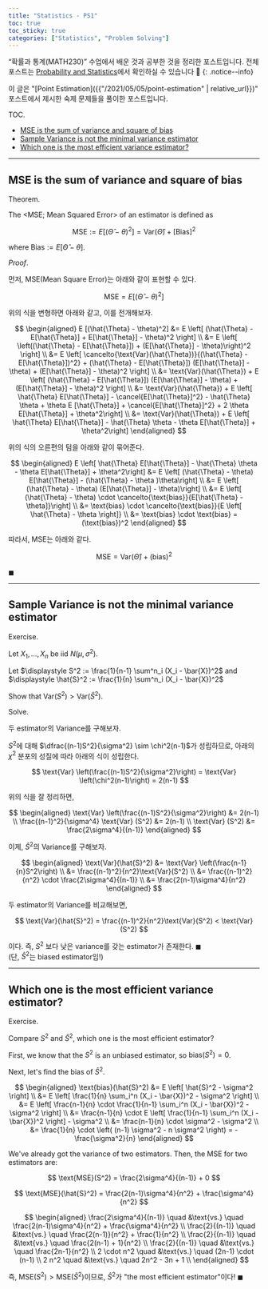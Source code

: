 ```yaml
---
title: "Statistics - PS1"
toc: true
toc_sticky: true
categories: ["Statistics", "Problem Solving"]
---
```


“확률과 통계(MATH230)” 수업에서 배운 것과 공부한 것을 정리한 포스트입니다. 전체 포스트는 [Probability and Statistics](https://bluehorn07.github.io/categories/probability-and-statistics)에서 확인하실 수 있습니다 🎲
{: .notice--info}

이 글은 "[Point Estimation]({{"/2021/05/05/point-estimation" | relative_url}})" 포스트에서 제시한 숙제 문제들을 풀이한 포스트입니다.

<span class="statement-title">TOC.</span><br>

- [MSE is the sum of variance and square of bias](#mse-is-the-sum-of-variance-and-square-of-bias)
- [Sample Variance is not the minimal variance estimator](#sample-variance-is-not-the-minimal-variance-estimator)
- [Which one is the most efficient variance estimator?](#which-one-is-the-most-efficient-variance-estimator)

<hr/>

## MSE is the sum of variance and square of bias

<div class="notice" markdown="1">

<span class="statement-title">Theorem.</span><br>

The \<MSE; Mean Squared Error\> of an estimator is defined as

$$
\text{MSE} := E \left[ \left( \hat{\Theta} - \theta \right)^2 \right] = \text{Var}(\hat{\Theta}) + \left[ \text{Bias} \right]^2
$$

where $\text{Bias} := E [ \hat{\Theta} - \theta ]$.

</div>

<div class="proof" markdown="1">

<span class="statement-title">*Proof*.</span><br>

먼저, MSE(Mean Square Error)는 아래와 같이 표현할 수 있다.

$$
\text{MSE} = E [(\hat{\Theta} - \theta)^2]
$$

위의 식을 변형하면 아래와 같고, 이를 전개해보자.

$$
\begin{aligned}
E [(\hat{\Theta} - \theta)^2]
&= E \left[ (\hat{\Theta} - E[\hat{\Theta}] + E[\hat{\Theta}] - \theta)^2 \right] \\
&= E \left[ \left((\hat{\Theta} - E[\hat{\Theta}]) + (E[\hat{\Theta}] - \theta)\right)^2 \right] \\
&= E \left[ \cancelto{\text{Var}(\hat{\Theta})}{(\hat{\Theta} - E[\hat{\Theta}])^2} + (\hat{\Theta} - E[\hat{\Theta}]) (E[\hat{\Theta}] - \theta) + (E[\hat{\Theta}] - \theta)^2 \right] \\
&= \text{Var}(\hat{\Theta}) + E \left[ (\hat{\Theta} - E[\hat{\Theta}]) (E[\hat{\Theta}] - \theta) + (E[\hat{\Theta}] - \theta)^2 \right] \\
&= \text{Var}(\hat{\Theta}) + E \left[ \hat{\Theta} E[\hat{\Theta}] - \cancel{E[\hat{\Theta}]^2} - \hat{\Theta} \theta + \theta E [\hat{\Theta}] + \cancel{E[\hat{\Theta}]^2} + 2 \theta E[\hat{\Theta}] + \theta^2\right] \\
&= \text{Var}(\hat{\Theta}) + E \left[ \hat{\Theta} E[\hat{\Theta}] - \hat{\Theta} \theta - \theta E[\hat{\Theta}] + \theta^2\right]
\end{aligned}
$$

위의 식의 오른편의 텀을 아래와 같이 묶어준다.

$$
\begin{aligned}
E \left[ \hat{\Theta} E[\hat{\Theta}] - \hat{\Theta} \theta - \theta E[\hat{\Theta}] + \theta^2\right]
&= E \left[ (\hat{\Theta} - \theta) E[\hat{\Theta}] - (\hat{\Theta} - \theta )\theta\right] \\
&= E \left[ (\hat{\Theta} - \theta) (E[\hat{\Theta}] - \theta)\right] \\
&= E \left[ (\hat{\Theta} - \theta) \cdot \cancelto{\text{bias}}{E[\hat{\Theta} - \theta]}\right] \\
&= \text{bias} \cdot \cancelto{\text{bias}}{E \left[ \hat{\Theta} - \theta \right]} \\
&= \text{bias} \cdot \text{bias} = (\text{bias})^2
\end{aligned}
$$

따라서, MSE는 아래와 같다.

$$
\text{MSE} = \text{Var}(\hat{\Theta}) + (\text{bias})^2
$$

$\blacksquare$

</div>

<hr/>


## Sample Variance is not the minimal variance estimator

<div class="notice" markdown="1">

<span class="statement-title">Exercise.</span><br>

Let $X_1, \dots, X_n$ be iid $N(\mu, \sigma^2)$.

Let $\displaystyle S^2 := \frac{1}{n-1} \sum^n_i (X_i - \bar{X})^2$ and $\displaystyle \hat{S}^2 := \frac{1}{n} \sum^n_i (X_i - \bar{X})^2$

Show that $\text{Var}(S^2) > \text{Var}(\hat{S}^2)$.

</div>

<div class="proof" markdown="1">

<span class="statement-title">Solve.</span><br>

두 estimator의 Variance를 구해보자.

$S^2$에 대해 $\dfrac{(n-1)S^2}{\sigma^2} \sim \chi^2(n-1)$가 성립하므로, 아래의 $\chi^2$ 분포의 성질에 따라 아래의 식이 성립한다.

$$
\text{Var} \left(\frac{(n-1)S^2}{\sigma^2}\right) = \text{Var} \left(\chi^2(n-1)\right) = 2(n-1)
$$

위의 식을 잘 정리하면,

$$
\begin{aligned}
\text{Var} \left(\frac{(n-1)S^2}{\sigma^2}\right)
&= 2(n-1) \\
\frac{(n-1)^2}{\sigma^4} \text{Var} (S^2)
&= 2(n-1) \\
\text{Var} (S^2)
&= \frac{2\sigma^4}{(n-1)}
\end{aligned}
$$

이제, $\hat{S}^2$의 Variance를 구해보자.

$$
\begin{aligned}
\text{Var}(\hat{S}^2)
&= \text{Var} \left(\frac{n-1}{n}S^2\right) \\
&= \frac{(n-1)^2}{n^2}\text{Var}(S^2) \\
&= \frac{(n-1)^2}{n^2} \cdot \frac{2\sigma^4}{(n-1)} \\
&= \frac{2(n-1)\sigma^4}{n^2}
\end{aligned}
$$

두 estimator의 Variance를 비교해보면,

$$
\text{Var}(\hat{S}^2) = \frac{(n-1)^2}{n^2}\text{Var}(S^2) < \text{Var}(S^2)
$$

이다. 즉, $S^2$ 보다 낮은 variance를 갖는 estimator가 존재한다. $\blacksquare$ <br/>
(단, $\hat{S}^2$는 biased estimator임!)

</div>

<hr/>


## Which one is the most efficient variance estimator?

<div class="notice" markdown="1">

<span class="statement-title">Exercise.</span><br>

Compare $S^2$ and $\hat{S}^2$, which one is the most efficient estimator?

</div>

<div class="proof" markdown="1">

First, we know that the $S^2$ is an unbiased estimator, so $\text{bias}(S^2) = 0$.

Next, let's find the bias of $\hat{S}^2$.

$$
\begin{aligned}
\text{bias}(\hat{S}^2)
&= E \left[ \hat{S}^2 - \sigma^2 \right] \\
&= E \left[ \frac{1}{n} \sum_i^n (X_i - \bar{X})^2 - \sigma^2 \right] \\
&= E \left[ \frac{n-1}{n} \cdot \frac{1}{n-1} \sum_i^n (X_i - \bar{X})^2 - \sigma^2 \right] \\
&= \frac{n-1}{n} \cdot E \left[ \frac{1}{n-1} \sum_i^n (X_i - \bar{X})^2 \right] - \sigma^2 \\
&= \frac{n-1}{n} \cdot \sigma^2 - \sigma^2 \\
&= \frac{1}{n} \cdot \left( (n-1) \sigma^2 - n \sigma^2 \right) = - \frac{\sigma^2}{n}
\end{aligned}
$$

We've already got the variance of two estimators. Then, the MSE for two estimators are:

$$
\text{MSE}(S^2) = \frac{2\sigma^4}{(n-1)} + 0
$$

$$
\text{MSE}(\hat{S}^2) = \frac{2(n-1)\sigma^4}{n^2} + \frac{\sigma^4}{n^2}
$$

$$
\begin{aligned}
\frac{2\sigma^4}{(n-1)} \quad &\text{vs.} \quad \frac{2(n-1)\sigma^4}{n^2} + \frac{\sigma^4}{n^2} \\
\frac{2}{(n-1)} \quad &\text{vs.} \quad \frac{2(n-1)}{n^2} + \frac{1}{n^2} \\
\frac{2}{(n-1)} \quad &\text{vs.} \quad \frac{2(n-1) + 1}{n^2} \\
\frac{2}{(n-1)} \quad &\text{vs.} \quad \frac{2n-1}{n^2} \\
2 \cdot n^2 \quad &\text{vs.} \quad (2n-1) \cdot (n-1) \\
2 n^2 \quad &\text{vs.} \quad 2n^2 - 3n + 1 \\
\end{aligned}
$$

즉, $\text{MSE}(S^2) > \text{MSE}(\hat{S}^2)$이므로, $\hat{S}^2$가 "the most efficient estimator"이다! $\blacksquare$

</div>